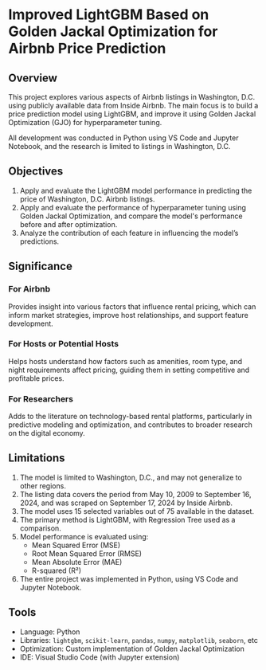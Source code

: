# Improved LightGBM Based on Golden Jackal Optimization for Airbnb Price Prediction

## Overview  
This project explores various aspects of Airbnb listings in Washington, D.C. using publicly available data from Inside Airbnb. The main focus is to build a price prediction model using LightGBM, and improve it using Golden Jackal Optimization (GJO) for hyperparameter tuning.

All development was conducted in Python using VS Code and Jupyter Notebook, and the research is limited to listings in Washington, D.C.


## Objectives  
1. Apply and evaluate the LightGBM model performance in predicting the price of Washington, D.C. Airbnb listings.  
2. Apply and evaluate the performance of hyperparameter tuning using Golden Jackal Optimization, and compare the model's performance before and after optimization.  
3. Analyze the contribution of each feature in influencing the model’s predictions.


## Significance  
### For Airbnb  
Provides insight into various factors that influence rental pricing, which can inform market strategies, improve host relationships, and support feature development.

### For Hosts or Potential Hosts  
Helps hosts understand how factors such as amenities, room type, and night requirements affect pricing, guiding them in setting competitive and profitable prices.

### For Researchers  
Adds to the literature on technology-based rental platforms, particularly in predictive modeling and optimization, and contributes to broader research on the digital economy.


## Limitations  
1. The model is limited to Washington, D.C., and may not generalize to other regions.  
2. The listing data covers the period from May 10, 2009 to September 16, 2024, and was scraped on September 17, 2024 by Inside Airbnb.  
3. The model uses 15 selected variables out of 75 available in the dataset.  
4. The primary method is LightGBM, with Regression Tree used as a comparison.  
5. Model performance is evaluated using:  
   - Mean Squared Error (MSE)  
   - Root Mean Squared Error (RMSE)  
   - Mean Absolute Error (MAE)  
   - R-squared (R²)  
6. The entire project was implemented in Python, using VS Code and Jupyter Notebook.


## Tools  
- Language: Python  
- Libraries: `lightgbm`, `scikit-learn`, `pandas`, `numpy`, `matplotlib`, `seaborn`, etc 
- Optimization: Custom implementation of Golden Jackal Optimization  
- IDE: Visual Studio Code (with Jupyter extension)

